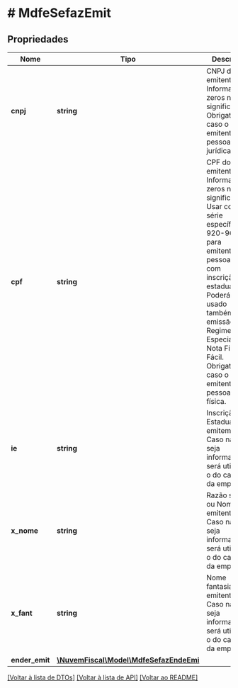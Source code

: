 # # MdfeSefazEmit

## Propriedades

Nome | Tipo | Descrição | Comentários
------------ | ------------- | ------------- | -------------
**cnpj** | **string** | CNPJ do emitente.  Informar zeros não significativos.  Obrigatório caso o emitente seja pessoa jurídica. | [optional]
**cpf** | **string** | CPF do emitente.  Informar zeros não significativos.  Usar com série específica 920-969 para emitente pessoa física com inscrição estadual.  Poderá ser usado também para emissão do Regime Especial da Nota Fiscal Fácil.  Obrigatorio caso o emitente seja pessoa física. | [optional]
**ie** | **string** | Inscrição Estadual do emitemte.  Caso não seja informado, será utilizado o do cadastro da empresa. | [optional]
**x_nome** | **string** | Razão social ou Nome do emitente.  Caso não seja informado, será utilizado o do cadastro da empresa. | [optional]
**x_fant** | **string** | Nome fantasia do emitente.  Caso não seja informado, será utilizado o do cadastro da empresa. | [optional]
**ender_emit** | [**\NuvemFiscal\Model\MdfeSefazEndeEmi**](MdfeSefazEndeEmi.md) |  | [optional]

[[Voltar à lista de DTOs]](../../README.md#models) [[Voltar à lista de API]](../../README.md#endpoints) [[Voltar ao README]](../../README.md)
